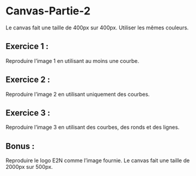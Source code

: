 # Canvas-Partie-2

Le canvas fait une taille de 400px sur 400px. Utiliser les mêmes couleurs.

## Exercice 1 :

Reproduire l’image 1 en utilisant au moins une courbe.

## Exercice 2 :

Reproduire l’image 2 en utilisant uniquement des courbes.

## Exercice 3 :

Reproduire l’image 3 en utilisant des courbes, des ronds et des lignes.

## Bonus :

Reproduire le logo E2N comme l’image fournie. Le canvas fait une taille de 2000px sur 500px.
